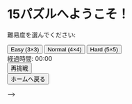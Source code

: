 <!--


<!DOCTYPE html>
<html lang="ja">
<head>
    <meta charset="UTF-8">
    <meta name="viewport" content="width=device-width, initial-scale=1.0, user-scalable=no">
    <title>15パズル</title>
    <style>
        body {
            display: flex;
            flex-direction: column;
            align-items: center;
            justify-content: center;
            height: 100vh;
            margin: 0;
            font-family: Arial, sans-serif;
        }
        .home-screen, .game-screen {
            display: none;
        }
        .visible {
            display: block;
        }
        .grid {
            display: grid;
            gap: 5px;
        }
        .tile {
            display: flex;
            justify-content: center;
            align-items: center;
            font-size: 2em;
            background-color: #4CAF50;
            color: white;
            cursor: pointer;
        }
        .empty {
            background-color: #ddd;
            cursor: default;
        }
        .timer {
            font-size: 1.5em;
            margin-bottom: 20px;
        }
        .control-btns {
            display: flex;
            flex-direction: column;
            align-items: center;
            gap: 10px;
            margin-top: 10px;
        }
        .control-btns button, .home-screen button {
            padding: 10px 20px;
            font-size: 1.2em;
            cursor: pointer;
            background-color: #2196F3;
            color: white;
            border: none;
            border-radius: 5px;
        }
        .retry-btn {
            display: none;
            margin-top: 20px;
        }
    </style>
</head>
<body>



<!--

<!-- ホーム画面 -->
<div class="home-screen visible" id="home-screen">
    <h1>15パズルへようこそ！</h1>
    <p>難易度を選んでください:</p>
    <button onclick="startGame(3)">Easy (3×3)</button>
    <button onclick="startGame(4)">Normal (4×4)</button>
    <button onclick="startGame(5)">Hard (5×5)</button>
</div>

<!-- ゲーム画面 -->
<div class="game-screen" id="game-screen">
    <div class="timer" id="timer">経過時間: 00:00</div>
    <div class="grid" id="puzzle">
        <!-- タイルをJavaScriptで動的に追加します -->
    </div>
    <button class="retry-btn" id="retry-btn" onclick="retry()">再挑戦</button>
    <div class="control-btns">
        <button onclick="goToHome()">ホームへ戻る</button>
    </div>
</div>

<script>
    const homeScreen = document.getElementById('home-screen');
    const gameScreen = document.getElementById('game-screen');
    const puzzle = document.getElementById('puzzle');
    const timerElement = document.getElementById('timer');
    const retryBtn = document.getElementById('retry-btn');
    let gridSize = 4;
    let tiles = [];
    let emptyTileIndex = gridSize * gridSize - 1;
    let startTime = null;
    let timerInterval = null;

    // ゲームを開始する関数
    function startGame(size) {
        gridSize = size;
        initializePuzzle();
        switchScreen('game');
    }

    // ホーム画面とゲーム画面を切り替える関数
    function switchScreen(screen) {
        if (screen === 'game') {
            homeScreen.classList.remove('visible');
            gameScreen.classList.add('visible');
        } else {
            gameScreen.classList.remove('visible');
            homeScreen.classList.add('visible');
        }
    }

    // ホーム画面へ戻る関数
    function goToHome() {
        resetTimer();
        switchScreen('home');
    }

    // 初期配置を設定する関数
    function initializePuzzle() {
        tiles = Array.from({ length: gridSize * gridSize - 1 }, (_, i) => i + 1).concat([null]);
        tiles = shuffle(tiles);
        renderPuzzle();
        resetTimer();
        retryBtn.style.display = 'none'; 
    }

    // タイマーをリセットする関数
    function resetTimer() {
        clearInterval(timerInterval);
        startTime = null;
        timerElement.textContent = "経過時間: 00:00";
    }

    // タイマーをスタートする関数
    function startTimer() {
        startTime = Date.now();
        timerInterval = setInterval(() => {
            const elapsed = Date.now() - startTime;
            const minutes = Math.floor(elapsed / 60000);
            const seconds = Math.floor((elapsed % 60000) / 1000);
            timerElement.textContent = `経過時間: ${String(minutes).padStart(2, '0')}:${String(seconds).padStart(2, '0')}`;
        }, 1000);
    }

    // パズルを表示する関数
    function renderPuzzle() {
        puzzle.innerHTML = '';
        puzzle.style.gridTemplateColumns = `repeat(${gridSize}, 100px)`;
        puzzle.style.gridTemplateRows = `repeat(${gridSize}, 100px)`;
        tiles.forEach((tile, index) => {
            const tileDiv = document.createElement('div');
            tileDiv.classList.add('tile');
            if (tile === null) {
                tileDiv.classList.add('empty');
            } else {
                tileDiv.textContent = tile;
                tileDiv.addEventListener('click', () => tryMoveTile(index));
            }
            puzzle.appendChild(tileDiv);
        });
    }

    // タイルをシャッフルする関数
    function shuffle(array) {
        for (let i = array.length - 1; i > 0; i--) {
            const j = Math.floor(Math.random() * (i + 1));
            [array[i], array[j]] = [array[j], array[i]];
        }
        return array;
    }

    // タイルを移動するか試みる関数
    function tryMoveTile(index) {
        if (!startTime) startTimer();
        const row = Math.floor(index / gridSize);
        const col = index % gridSize;

        if (row > 0 && tiles[index - gridSize] === null) {
            moveTile(index, index - gridSize);
        } else if (row < gridSize - 1 && tiles[index + gridSize] === null) {
            moveTile(index, index + gridSize);
        } else if (col > 0 && tiles[index - 1] === null) {
            moveTile(index, index - 1);
        } else if (col < gridSize - 1 && tiles[index + 1] === null) {
            moveTile(index, index + 1);
        }
    }

    // タイルを実際に移動する関数
    function moveTile(fromIndex, toIndex) {
        [tiles[fromIndex], tiles[toIndex]] = [tiles[toIndex], tiles[fromIndex]];
        emptyTileIndex = fromIndex;
        renderPuzzle();
        checkWin();
    }

    // 勝利条件を確認する関数
    function checkWin() {
        const isComplete = tiles.slice(0, -1).every((tile, index) => tile === index + 1);
        if (isComplete) {
            clearInterval(timerInterval);
            alert(`おめでとうございます！${gridSize}×${gridSize}パズルをクリアしました！\nクリアタイム: ${timerElement.textContent.replace('経過時間: ', '')}`);
            retryBtn.style.display = 'block';
        }
    }

    // 再挑戦ボタンを押したときの関数
    function retry() {
        initializePuzzle();
    }
</script>

</body>
</html>



-->
